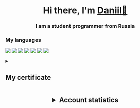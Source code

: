 <!--### Hi there 


**LackyCraft/LackyCraft** is a ✨ _special_ ✨ repository because its `README.md` (this file) appears on your GitHub profile.

Here are some ideas to get you started:

- 🔭 I’m currently working on ...
- 🌱 I’m currently learning ...
- 👯 I’m looking to collaborate on ...
- 🤔 I’m looking for help with ...
- 💬 Ask me about ...
- 📫 How to reach me: ...
- 😄 Pronouns: ...
- ⚡ Fun fact: ...
-->

<h1 align="center">Hi there, I'm <a href="https://github.com/LackyCraft/LackyCraft/" target="_blank">Daniil👋</a> </h1>
<h3 align="center">I am a student programmer from Russia</h3>

<h3>My languages</h3>
<p>
  <img src="https://img.shields.io/badge/Python-3776AB?style=for-the-badge&logo=python&logoColor=white" />
  <img src="https://img.shields.io/badge/C-00599C?style=for-the-badge&logo=c&logoColor=white" />
  <img src="https://img.shields.io/badge/C%2B%2B-00599C?style=for-the-badge&logo=c%2B%2B&logoColor=white" />
  <img src="https://img.shields.io/badge/C%23-239120?style=for-the-badge&logo=c-sharp&logoColor=white" />
  <img src="https://img.shields.io/badge/Java-ED8B00?style=for-the-badge&logo=java&logoColor=white" />
  <img src="https://img.shields.io/badge/PHP-777BB4?style=for-the-badge&logo=php&logoColor=white" />
  <img src="https://img.shields.io/badge/json-5E5C5C?style=for-the-badge&logo=json&logoColor=white" />
</p>

<details>
  <summary><h2>My certificate</h2></summary>
 
- [Cybersecurity Essentials certificate (Cisco Networking Academy)](https://drive.google.com/file/d/1nsrfi9vLa3JI5pTTCCLBRZJGzopi10hv/view?usp=sharing)
- [c++ programming (Bauman Moscow State Technical University)](https://drive.google.com/file/d/1HlzTKX7Ckv1Rvrr4sZWkMgjSWzKNq-3E/view?usp=sharing)

</details>

<!---Немного статистики-->
<h2 align="center">
<details>
  <summary>Account statistics</summary>
  
![](https://github-profile-summary-cards.vercel.app/api/cards/profile-details?username=LackyCraft&theme=solarized_dark)

![](https://github-profile-summary-cards.vercel.app/api/cards/most-commit-language?username=LackyCraft&theme=solarized_dark)
![](https://github-profile-summary-cards.vercel.app/api/cards/repos-per-language?username=LackyCraft&theme=solarized_dark)

![](https://github-profile-summary-cards.vercel.app/api/cards/stats?username=LackyCraft&theme=solarized_dark)
![](https://github-profile-summary-cards.vercel.app/api/cards/productive-time?username=LackyCraft&theme=solarized_dark)
</details>
</h2>
